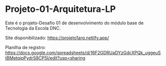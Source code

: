 # Projeto-01-Arquitetura-LP
Este é o projeto-Desafio 01 de desenvolvimento do módulo base de Tecnologia da Escola DNC.

Site disponibilizado: https://projeto1arq.netlify.app/

Planilha de registro: https://docs.google.com/spreadsheets/d/16F2GDRUaDYzGdcXPQk_uggeuStBMetqipPydrS8CP5I/edit?usp=sharing
